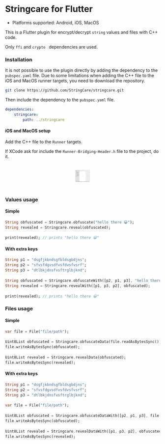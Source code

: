 # Stringcare for Flutter

- Platforms supported: Android, iOS, MacOS

This is a Flutter plugin for encrypt/decrypt `string` values and files with C++ code. 

Only `ffi` and `crypto ` dependencies are used.

### Installation

It is not possible to use the plugin directly by adding the dependency to the `pubspec.yaml` file.
Due to some limitations when adding the C++ file to the iOS and MacOS runner targets, you need to download the repository.

```bash
git clone https://github.com/StringCare/stringcare.git
```

Then include the dependency to the `pubspec.yaml` file.

```yaml
dependencies:
    stringcare:
        path: ../stringcare
```

#### iOS and MacOS setup

Add the C++ file to the `Runner` targets.

If XCode ask for include the `Runner-Bridging-Header.h` file to the project, do it.

<p align="center"><img width="10%" vspace="20" src="images/ios_macos_setup.png"></p>

### Values usage 

#### Simple

```dart
String obfuscated = Stringcare.obfuscate("hello there 😀");
String revealed = Stringcare.reveal(obfuscated);

print(revealed); // prints "hello there 😀"
```

#### With extra keys
```dart
String p1 = "dsgfjkbndsgfbldsgbdjns";
String p2 = "sfvsfdgvsdfvsfdvsfvsrf";
String p3 = "dtlbkjdnsfvsftrglbjknd";

String obfuscated = Stringcare.obfuscateWith([p2, p1, p3], "hello there 😀");
String revealed = Stringcare.revealWith([p1, p3, p2], obfuscated);

print(revealed); // prints "hello there 😀"
```

### Files usage 

#### Simple

```dart
var file = File("file/path");

Uint8List obfuscated = Stringcare.obfuscateData(file.readAsBytesSync());
file.writeAsBytesSync(obfuscated);

Uint8List revealed = Stringcare.revealData(obfuscated);
file.writeAsBytesSync(revealed);
```

#### With extra keys
```dart
String p1 = "dsgfjkbndsgfbldsgbdjns";
String p2 = "sfvsfdgvsdfvsfdvsfvsrf";
String p3 = "dtlbkjdnsfvsftrglbjknd";

var file = File("file/path");

Uint8List obfuscated = Stringcare.obfuscateDataWith([p2, p1, p3], file.readAsBytesSync());
file.writeAsBytesSync(obfuscated);

Uint8List revealed = Stringcare.revealDataWith([p1, p3, p2], obfuscated);
file.writeAsBytesSync(revealed);
```

